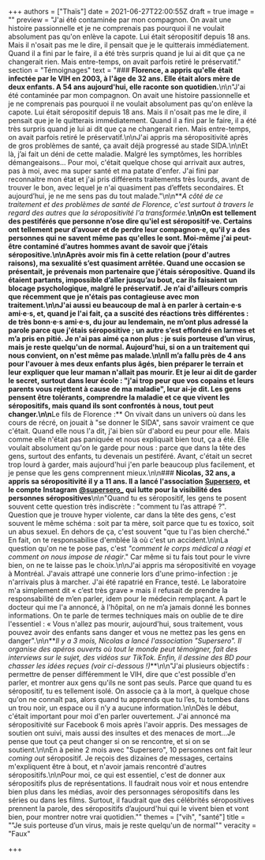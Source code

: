 +++
authors = ["Thaïs"]
date = 2021-06-27T22:00:55Z
draft = true
image = ""
preview = "J'ai été contaminée par mon compagnon. On avait une histoire passionnelle et je ne comprenais pas pourquoi il ne voulait absolument pas qu'on enlève la capote. Lui était séropositif depuis 18 ans. Mais il n'osait pas me le dire, il pensait que je le quitterais immédiatement. Quand il a fini par le faire, il a été très surpris quand je lui ai dit que ça ne changerait rien. Mais entre-temps, on avait parfois retiré le préservatif."
section = "Témoignages"
text = "### **Florence, a appris qu'elle était infectée par le VIH en 2003, à l'âge de 32 ans. Elle était alors mère de deux enfants. A 54 ans aujourd'hui, elle raconte son quotidien.**\n\n\"J'ai été contaminée par mon compagnon. On avait une histoire passionnelle et je ne comprenais pas pourquoi il ne voulait absolument pas qu'on enlève la capote. Lui était séropositif depuis 18 ans. Mais il n'osait pas me le dire, il pensait que je le quitterais immédiatement. Quand il a fini par le faire, il a été très surpris quand je lui ai dit que ça ne changerait rien. Mais entre-temps, on avait parfois retiré le préservatif.\n\nJ'ai appris ma séropositivité après de gros problèmes de santé, ça avait déjà progressé au stade SIDA.\n\nEt là, j’ai fait un déni de cette maladie.  Malgré les symptômes, les horribles démangeaisons... Pour moi, c'était quelque chose qui arrivait aux autres, pas à moi, avec ma super santé et ma patate d'enfer. J'ai fini par reconnaitre mon état et j'ai pris différents traitements très lourds, avant de trouver le bon, avec lequel je n'ai quasiment pas d’effets secondaires. Et aujourd’hui, je ne me sens pas du tout malade.\"\n\n**_A côté de ce traitement et des problèmes de santé de Florence, c'est surtout à travers le regard des autres que la séropositivité l'a transformée._**\n\nOn est tellement des pestiférés que personne n’ose dire qu'iel est séropositif·ve. Certains ont tellement peur d’avouer et de perdre leur compagnon·e, qu'il y a des personnes qui ne savent même pas qu'elles le sont. Moi-même j'ai peut-être contaminé d’autres hommes avant de savoir que j’étais séropositive.\n\nAprès avoir mis fin à cette relation (pour d'autres raisons), ma sexualité s’est quasiment arrêtée. Quand une occasion se présentait, je prévenais mon partenaire que j'étais séropositive. Quand ils étaient partants, impossible d’aller jusqu’au bout, car ils faisaient un  blocage psychologique, malgré le préservatif. Je n‘ai d'ailleurs compris que récemment que je n'étais pas contagieuse avec mon traitement.\n\nJ'ai aussi eu beaucoup de mal à en parler à certain·e·s ami·e·s, et, quand je l'ai fait, ça a suscité des réactions très différentes : de très bonn·e·s ami·e·s, du jour au lendemain, ne m’ont plus adressé la parole parce que j'étais séropositive ; un autre s’est effondré en larmes et m’a pris en pitié. Je n'ai pas aimé ça non plus : je suis porteuse d’un virus, mais je reste quelqu'un de normal. Aujourd'hui, si on a un traitement qui nous convient, on n'est même pas malade.\n\nIl m’a fallu près de 4 ans pour l'avouer à mes deux enfants plus âgés, bien préparer le terrain et leur expliquer que leur maman n'allait pas mourir. Et je leur ai dit de garder le secret, surtout dans leur école : \"j'ai trop peur que vos copains et leurs parents vous rejettent à cause de ma maladie\", leur ai-je dit. Les gens pensent être tolérants, comprendre la maladie et ce que vivent les séropositifs, mais quand ils sont confrontés à nous, tout peut changer.\n\n**Le fils de Florence  :** On vivait dans un univers où dans les cours de récré, on jouait  à \"se donner le SIDA\", sans savoir vraiment ce que c'était. Quand elle nous l'a dit, j'ai bien sûr d'abord eu peur pour elle. Mais comme elle n'était pas paniquée et nous expliquait bien tout, ça a été. Elle voulait absolument qu'on le garde pour nous : parce que dans la tête des gens, surtout des enfants, tu devenais un pestiféré. Avant, c'était un secret trop lourd à garder, mais aujourd'hui j'en parle beaucoup plus facilement, et je pense que les gens comprennent mieux.\n\n### **Nicolas, 32 ans, a appris sa séropositivité il y a 11 ans. Il a lancé l'association** [**Supersero**](https://www.supersero.org)**, et le compte Instagram** [**@supersero_**](https://www.instagram.com/supersero_/) **qui lutte pour la visibilité des personnes séropositives**\n\n\"Quand tu es séropositif, les gens te posent souvent cette question très indiscrète : \"comment tu l’as attrapé ?\". Question que je trouve hyper violente, car dans la tête des gens, c'est souvent le même schéma : soit par ta mère, soit parce que tu es toxico, soit un abus sexuel. En dehors de ça, c'est souvent \"que tu l'as bien cherché.\" En fait, on te responsabilise d'emblée là où c'est un accident.\n\nLa question qu'on ne te pose pas, c'est _\"comment le corps médical a réagi et comment on nous impose de réagir_.\" Car même si tu fais tout pour le vivre bien, on ne te laisse pas le choix.\n\nJ'ai appris ma séropositivité en voyage à Montréal. J'avais attrapé une connerie lors d'une primo-infection : je n'arrivais plus à marcher. J'ai été rapatrié en France, testé. Le laboratoire m'a simplement dit « c’est très grave » mais il refusait de prendre la responsabilité de m’en parler, idem pour le médecin remplaçant. A part le docteur qui me l'a annoncé, à l'hôpital,  on ne m’a jamais donné les bonnes informations.  On te parle de termes techniques mais on oublie de te dire l'essentiel : « Vous n'allez pas mourir, aujourd'hui, sous traitement, vous pouvez avoir des enfants sans danger et vous ne mettez pas les gens en danger\".\n\n**_Il y a 3 mois, Nicolas a lancé l'association \"Supersero\". Il organise des apéros ouverts où tout le monde peut témoigner, fait des interviews sur le sujet, des vidéos sur TikTok. Enfin, il dessine des BD pour chasser les idées reçues (voir ci-dessous !)_**\n\n\"J'ai plusieurs objectifs : permettre de penser différemment le VIH, dire que c'est possible d'en parler, et montrer aux gens qu'ils ne sont pas seuls. Parce que quand tu es séropositif, tu es tellement isolé. On associe ça à la mort, à quelque chose qu'on ne connaît pas, alors quand tu apprends que tu l’es, tu tombes dans un trou noir, un espace ou il n’y a aucune information.\n\nDès le début, c'était important pour moi d'en parler ouvertement. J'ai annoncé ma séropositivité sur Facebook 6 mois après l'avoir appris. Des messages de soutien ont suivi, mais aussi des insultes et des menaces de mort...Je pense que tout ça peut changer si on se rencontre, et si on se soutient.\n\nEn à peine 2 mois avec \"Supersero\", 10 personnes ont fait leur _coming out_ séropositif. Je reçois des dizaines de messages, certains m'expliquent être à bout, et n'avoir jamais rencontré d'autres séropositifs.\n\nPour moi, ce qui est essentiel, c'est de donner aux séropositifs plus de représentations. Il faudrait nous voir et nous entendre bien plus dans les médias, avoir des personnages séropositifs dans les séries ou dans les films. Surtout, il faudrait que des célébrités séropositives prennent la parole, des séropositifs d’aujourd'hui qui le vivent bien et vont bien, pour montrer notre vrai quotidien.\""
themes = ["vih", "santé"]
title = "\"Je suis porteuse d’un virus, mais je reste quelqu'un de normal\""
veracity = "Faux"

+++
